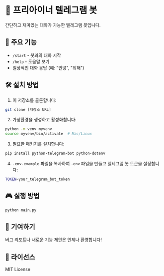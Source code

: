# 🍌 프리아이너 텔레그램 봇

간단하고 재미있는 대화가 가능한 텔레그램 봇입니다. 

## 🚀 주요 기능

- `/start` - 봇과의 대화 시작
- `/help` - 도움말 보기
- 일상적인 대화 응답 (예: "안녕", "뭐해")

## 🛠 설치 방법

1. 이 저장소를 클론합니다:
```bash
git clone [저장소 URL]
```

2. 가상환경을 생성하고 활성화합니다:
```bash
python -m venv myvenv
source myvenv/bin/activate  # Mac/Linux
```

3. 필요한 패키지를 설치합니다:
```bash
pip install python-telegram-bot python-dotenv
```

4. `.env.example` 파일을 복사하여 `.env` 파일을 만들고 텔레그램 봇 토큰을 설정합니다:
```bash
TOKEN=your_telegram_bot_token
```

## 🎮 실행 방법

```bash
python main.py
```

## 🤝 기여하기

버그 리포트나 새로운 기능 제안은 언제나 환영합니다!

## 📝 라이선스

MIT License
